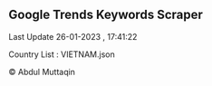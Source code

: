 

## Google Trends Keywords Scraper 
 
Last Update 26-01-2023 , 17:41:22

Country List :
VIETNAM.json



© Abdul Muttaqin 
